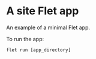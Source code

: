 # A site Flet app

An example of a minimal Flet app.

To run the app:

```
flet run [app_directory]
```